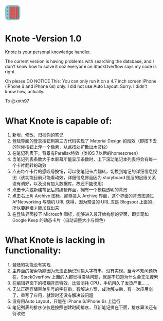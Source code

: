 <img src="https://github.com/allenx/Knote/blob/master/Assets.xcassets/Icon-76.imageset/Icon-76%402x.png" alt="Knote image" width="10%" height="10%"/>

# Knote -Version 1.0

Knote is your personal knowledge handler.


The current version is having problems with searching the database, and I don't know how to solve it coz everyone on StackOverflow says my code is right.

Oh please DO NOTICE This:
You can only run it on a 4.7 inch screen iPhone (iPhone 6 and iPhone 6s) only.
I did not use Auto Layout. Sorry. I didn't know how, actually.

To @xnth97
# What Knote is capable of:
1. 新增、修改、归档你的笔记
2. 登陆界面的登录按钮用第三方代码实现了 Material Design 的动效（即按下去的时候按钮上浮一个像素，从点按处扩散出水波纹）
3. 在笔记列表下，背景有Parallax特效（类iOS 7以后的homescreen）
4. 当笔记列表条数大于本屏幕所能显示条数时，上下滚动笔记本列表将会有每一个卡片翻转的动效
5. 点击每个卡片的感叹号按钮，可以使笔记卡片翻转，切换到笔记的详细信息视图（该功能目前只能看动效，详细信息界面因为 storyboard 图层的层级关系没有调好，以及没有加入数据库，故还不能使用）
6. 点击卡片或新建笔记后的编辑界面，拥有一个模糊透明的背景
7. 点击右上角 Archive 图标，能够进入 Archive 界面，这个界面的背景图通过 AFNetworking 与随机 URL 获得，因为预设的 URL 库是 Blogspot 上面的，所以要翻墙才能加载出来
8. 在登陆界面按下 Microsoft 图标，能够进入最开始构想的界面，即实现如 Google Keep 的动态卡片（自动调整大小与颜色） 

# What Knote is lacking in functionality:
1. 登陆的功能没有实现
2. 主界面的搜索功能因为无法正确识别输入字符串，没有实现。至今不知问题所在，StackOverflow 上面的人都觉得没啥问题，就是不知道为什么会无法搜索
3. 在编辑界面下的模糊背景特效，比较消耗 CPU，手机用久了发烫严重……
4. 无法正确存储带单引号的字符串，有解决方案，成功解决后，有一次应用崩了，重写了应用，就暂时还没有解决该问题
5. 没有用Auto Layout，只能在 iPhone 6/iPhone 6s 上运行
6. 笔记列表的排序仅仅是按照创建时间排序，且新笔记排在下面，排序算法还有待改进